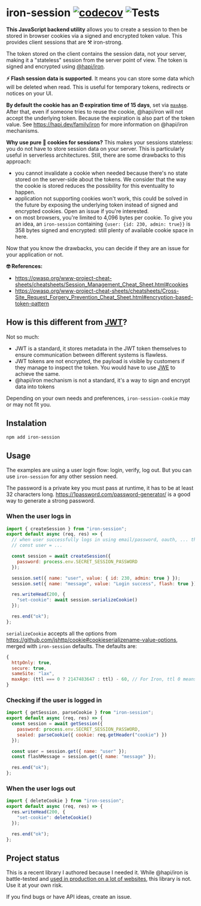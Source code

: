 # iron-session [![codecov](https://codecov.io/gh/vvo/iron-session/branch/master/graph/badge.svg)](https://codecov.io/gh/vvo/iron-session) ![Tests](https://github.com/vvo/iron-session/workflows/Test/badge.svg)

**This JavaScript backend utility** allows you to create a session to then be stored in browser cookies via a signed and encrypted token value. This provides client sessions that are ⚒️ iron-strong.

The token stored on the client contains the session data, not your server, making it a "stateless" session from the server point of view. The token is signed and encrypted using [@hapi/iron](https://github.com/hapijs/iron).

**⚡️ Flash session data is supported**. It means you can store some data which will be deleted when read. This is useful for temporary tokens, redirects or notices on your UI.

**By default the cookie has an ⏰ expiration time of 15 days**, set via [`maxAge`](https://developer.mozilla.org/en-US/docs/Web/HTTP/Headers/Set-Cookie#Directives). After that, even if someone tries to reuse the cookie, @hapi/iron will not accept the underlying token. Because the expiration is also part of the token value. See https://hapi.dev/family/iron for more information on @hapi/iron mechanisms.

**Why use pure 🍪 cookies for sessions?** This makes your sessions stateless: you do not have to store session data on your server. This is particularly useful in serverless architectures. Still, there are some drawbacks to this approach:

- you cannot invalidate a cookie when needed because there's no state stored on the server-side about the tokens. We consider that the way the cookie is stored reduces the possibility for this eventuality to happen.
- application not supporting cookies won't work, this could be solved in the future by exposing the underlying token instead of signed and encrypted cookies. Open an issue if you're interested.
- on most browsers, you're limited to 4,096 bytes per cookie. To give you an idea, an `iron-session` containing `{user: {id: 230, admin: true}}` is 358 bytes signed and encrypted: still plenty of available cookie space in here.

Now that you know the drawbacks, you can decide if they are an issue for your application or not.

**🤓 References:**

- https://owasp.org/www-project-cheat-sheets/cheatsheets/Session_Management_Cheat_Sheet.html#cookies
- https://owasp.org/www-project-cheat-sheets/cheatsheets/Cross-Site_Request_Forgery_Prevention_Cheat_Sheet.html#encryption-based-token-pattern

## How is this different from [JWT](https://jwt.io/)?

Not so much:

- JWT is a standard, it stores metadata in the JWT token themselves to ensure communication between different systems is flawless.
- JWT tokens are not encrypted, the payload is visible by customers if they manage to inspect the token. You would have to use [JWE](https://tools.ietf.org/html/rfc7516) to achieve the same.
- @hapi/iron mechanism is not a standard, it's a way to sign and encrypt data into tokens

Depending on your own needs and preferences, `iron-session-cookie` may or may not fit you.

## Instalation

```bash
npm add iron-session
```

## Usage

The examples are using a user login flow: login, verify, log out. But you can use `iron-session` for any other session need.

The password is a private key you must pass at runtime, it has to be at least 32 characters long. https://1password.com/password-generator/ is a good way to generate a strong password.

### When the user logs in

```js
import { createSession } from "iron-session";
export default async (req, res) => {
  // when user successfully logs in using email/password, oauth, ... then we create a session
  // const user = ...

  const session = await createSession({
    password: process.env.SECRET_SESSION_PASSWORD
  });

  session.set({ name: "user", value: { id: 230, admin: true } });
  session.set({ name: "message", value: "Login success", flash: true });

  res.writeHead(200, {
    "set-cookie": await session.serializeCookie()
  });

  res.end("ok");
};
```

`serializeCookie` accepts all the options from https://github.com/jshttp/cookie#cookieserializename-value-options, merged with `iron-session` defaults. The defaults are:

```js
{
  httpOnly: true,
  secure: true,
  sameSite: "lax",
  maxAge: (ttl === 0 ? 2147483647 : ttl) - 60, // For Iron, ttl 0 means it will never expire. For browser cookies, maxAge 0 means it will expire immediately. WhilCookie must expire before the seal, otherwise you could have expired seals stored in a cookie
}
```

### Checking if the user is logged in

```js
import { getSession, parseCookie } from "iron-session";
export default async (req, res) => {
  const session = await getSession({
    password: process.env.SECRET_SESSION_PASSWORD,
    sealed: parseCookie({ cookie: req.getHeader("cookie") })
  });

  const user = session.get({ name: "user" });
  const flashMessage = session.get({ name: "message" });

  res.end("ok");
};
```

### When the user logs out

```js
import { deleteCookie } from "iron-session";
export default async (req, res) => {
  res.writeHead(200, {
    "set-cookie": deleteCookie()
  });

  res.end("ok");
};
```

## Project status

This is a recent library I authored because I needed it. While @hapi/iron is battle-tested and [used in production on a lot of websites](https://hapi.dev/), this library is not. Use it at your own risk.

If you find bugs or have API ideas, create an issue.
